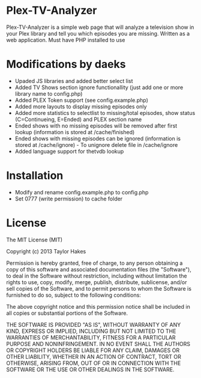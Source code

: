 Plex-TV-Analyzer
================

Plex-TV-Analyzer is a simple web page that will analyze a television show in your Plex library and tell you which episodes you are missing. Written as a web application. Must have PHP installed to use

Modifications by daeks
================

- Upaded JS libraries and added better select list
- Added TV Shows section ignore functionallity (just add one or more library name to config.php)
- Added PLEX Token support (see config.example.php)
- Added more layouts to display missing episodes only
- Added more statistics to selectlist to missing/total episodes, show status (C=Continueing, E=Ended) and PLEX section name
- Ended shows with no missing episodes will be removed after first lookup (information is stored at /cache/finished)
- Ended shows with missing episodes can be ignored (information is stored at /cache/ignore) - To unignore delete file in /cache/ignore
- Added language support for thetvdb lookup

Installation
================

- Modify and rename config.example.php to config.php
- Set 0777 (write permission) to cache folder

License
================

The MIT License (MIT)

Copyright (c) 2013 Taylor Hakes

Permission is hereby granted, free of charge, to any person obtaining a copy
of this software and associated documentation files (the "Software"), to deal
in the Software without restriction, including without limitation the rights
to use, copy, modify, merge, publish, distribute, sublicense, and/or sell
copies of the Software, and to permit persons to whom the Software is
furnished to do so, subject to the following conditions:

The above copyright notice and this permission notice shall be included in
all copies or substantial portions of the Software.

THE SOFTWARE IS PROVIDED "AS IS", WITHOUT WARRANTY OF ANY KIND, EXPRESS OR
IMPLIED, INCLUDING BUT NOT LIMITED TO THE WARRANTIES OF MERCHANTABILITY,
FITNESS FOR A PARTICULAR PURPOSE AND NONINFRINGEMENT. IN NO EVENT SHALL THE
AUTHORS OR COPYRIGHT HOLDERS BE LIABLE FOR ANY CLAIM, DAMAGES OR OTHER
LIABILITY, WHETHER IN AN ACTION OF CONTRACT, TORT OR OTHERWISE, ARISING FROM,
OUT OF OR IN CONNECTION WITH THE SOFTWARE OR THE USE OR OTHER DEALINGS IN
THE SOFTWARE.

